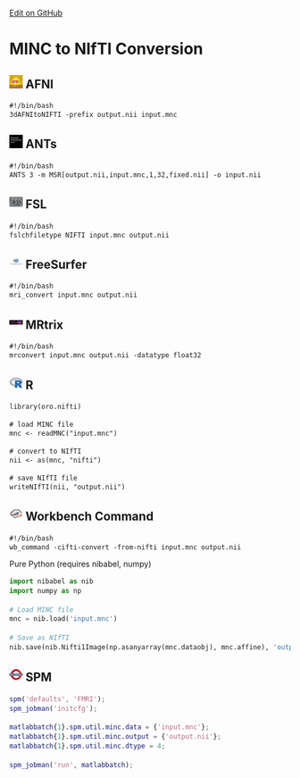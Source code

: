 [Edit on GitHub](https://github.com/childmindresearch/NeuRosetta/edit/main/src/data_format_conversion/minc_to_nifti_conversion.md)
# MINC to NIfTI Conversion

## <img src="../icons/afni.png" height="24px" /> AFNI
```
#!/bin/bash
3dAFNItoNIFTI -prefix output.nii input.mnc
```

## <img src="../icons/ants.png" height="24px" /> ANTs
```
#!/bin/bash
ANTS 3 -m MSR[output.nii,input.mnc,1,32,fixed.nii] -o input.nii
```

## <img src="../icons/fsl.png" height="24px" /> FSL
``` 
#!/bin/bash
fslchfiletype NIFTI input.mnc output.nii
```

## <img src="../icons/freesurfer.png" height="24px" /> FreeSurfer
``` 
#!/bin/bash
mri_convert input.mnc output.nii
```

## <img src="../icons/mrtrix.png" height="24px" /> MRtrix
``` 
#!/bin/bash
mrconvert input.mnc output.nii -datatype float32
```

## <img src="../icons/r.png" height="24px" /> R
```
library(oro.nifti)

# load MINC file
mnc <- readMNC("input.mnc")

# convert to NIfTI
nii <- as(mnc, "nifti")

# save NIfTI file
writeNIfTI(nii, "output.nii")
```

## <img src="../icons/workbench_command.png" height="24px" /> Workbench Command
``` 
#!/bin/bash
wb_command -cifti-convert -from-nifti input.mnc output.nii
```

Pure Python (requires nibabel, numpy)
```python
import nibabel as nib
import numpy as np

# Load MINC file
mnc = nib.load('input.mnc')

# Save as NIfTI
nib.save(nib.Nifti1Image(np.asanyarray(mnc.dataobj), mnc.affine), 'output.nii')
```

## <img src="../icons/spm.png" height="24px" /> SPM
```matlab
spm('defaults', 'FMRI');
spm_jobman('initcfg');

matlabbatch{1}.spm.util.minc.data = {'input.mnc'};
matlabbatch{1}.spm.util.minc.output = {'output.nii'};
matlabbatch{1}.spm.util.minc.dtype = 4;

spm_jobman('run', matlabbatch);
```